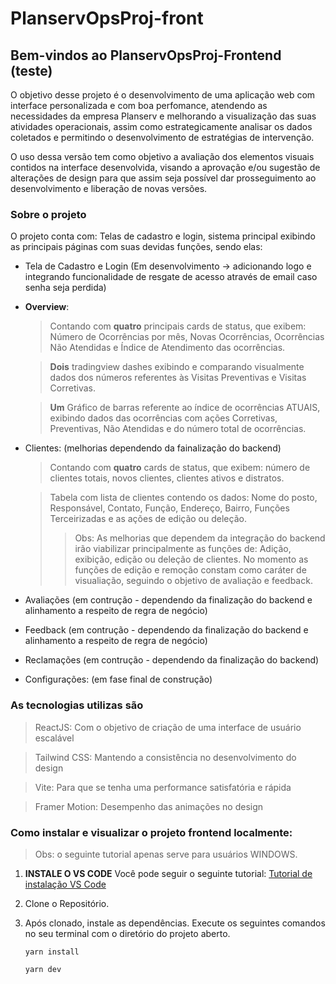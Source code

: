 # PlanservOpsProj-front

## Bem-vindos ao PlanservOpsProj-Frontend (teste)

O objetivo desse projeto é o desenvolvimento de uma aplicação web com interface personalizada e com boa perfomance, atendendo as necessidades da empresa Planserv e melhorando a visualização das suas atividades operacionais, assim como estrategicamente analisar os dados coletados e permitindo o desenvolvimento de estratégias de intervenção.

O uso dessa versão tem como objetivo a avaliação dos elementos visuais contidos na interface desenvolvida, visando a aprovação e/ou sugestão de alterações de design para que assim seja possível dar prosseguimento ao desenvolvimento e liberação de novas versões.  

### Sobre o projeto

O projeto conta com: Telas de cadastro e login, sistema principal exibindo as principais páginas com suas devidas funções, sendo elas:

- Tela de Cadastro e Login (Em desenvolvimento -> adicionando logo e integrando funcionalidade de resgate de acesso através de email caso senha seja perdida)

- **Overview**:
  > Contando com **quatro** principais cards de status, que exibem: Número de Ocorrências por mês, Novas Ocorrências, Ocorrências Não Atendidas e Índice de Atendimento das ocorrências.
  
  > **Dois** tradingview dashes exibindo e comparando visualmente dados dos números referentes às Visitas Preventivas e Visitas Corretivas.

  > **Um** Gráfico de barras referente ao índice de ocorrências ATUAIS, exibindo dados das ocorrências com ações Corretivas, Preventivas, Não Atendidas e do número total de ocorrências.
  
- Clientes: (melhorias dependendo da fainalização do backend)
  > Contando com **quatro** cards de status, que exibem: número de clientes totais, novos clientes, clientes ativos e distratos.
  
  > Tabela com lista de clientes contendo os dados: Nome do posto, Responsável, Contato, Função, Endereço, Bairro, Funções Terceirizadas e as ações de edição ou deleção.
  >> Obs: As melhorias que dependem da integração do backend irão viabilizar principalmente as funções de: Adição, exibição, edição ou deleção de clientes. No momento as funções de edição e remoção constam como caráter de visualiação, seguindo o objetivo de avaliação e feedback. 
  
- Avaliações (em contrução - dependendo da finalização do backend e alinhamento a respeito de regra de negócio)
- Feedback (em contrução - dependendo da finalização do backend e alinhamento a respeito de regra de negócio)
- Reclamações (em contrução - dependendo da finalização do backend)
- Configurações: (em fase final de construção)


### As tecnologias utilizas são

> ReactJS: Com o objetivo de criação de uma interface de usuário escalável

> Tailwind CSS: Mantendo a consistência no desenvolvimento do design

> Vite: Para que se tenha uma performance satisfatória e rápida

> Framer Motion: Desempenho das animações no design
  

### Como instalar e visualizar o projeto frontend localmente: 

> Obs: o seguinte tutorial apenas serve para usuários WINDOWS.

1. **INSTALE O VS CODE**
   Você pode seguir o seguinte tutorial: [Tutorial de instalação VS Code]( https://www.youtube.com/watch?v=QT-YWT1-YI4) 

2. Clone o Repositório.

3. Após clonado, instale as dependências. Execute os seguintes comandos no seu terminal com o diretório do projeto aberto. 

   `yarn install`
   
   `yarn dev` 




